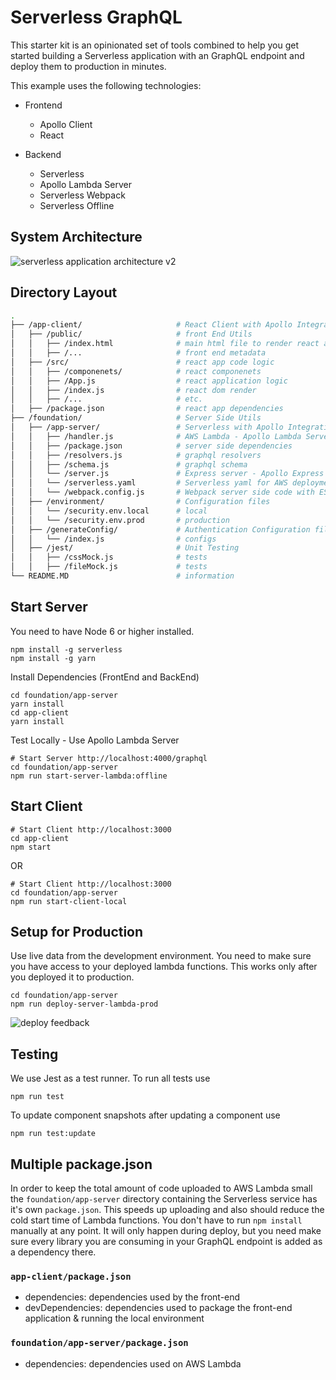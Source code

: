 # Serverless GraphQL

This starter kit is an opinionated set of tools combined to help you get started building a Serverless application with an GraphQL endpoint and deploy them to production in minutes.

This example uses the following technologies:

- Frontend
	- Apollo Client
	- React

- Backend
	- Serverless
	- Apollo Lambda Server
	- Serverless Webpack
	- Serverless Offline

## System Architecture

![serverless application architecture v2](https://user-images.githubusercontent.com/1587005/30748634-c155b978-9f65-11e7-99d1-ebe7dafd0d6b.png)

## Directory Layout

```bash
.
├── /app-client/                     # React Client with Apollo Integration
│   ├── /public/                     # front End Utils
│   │   ├── /index.html              # main html file to render react app
│   │   ├── /...                     # front end metadata
│   ├── /src/                        # react app code logic
│   │   ├── /componenets/            # react componenets
│   │   ├── /App.js                  # react application logic
│   │   ├── /index.js                # react dom render
│   │   ├── /...                     # etc.
│   ├── /package.json                # react app dependencies
├── /foundation/                     # Server Side Utils
│   ├── /app-server/                 # Serverless with Apollo Integration
│   │   ├── /handler.js              # AWS Lambda - Apollo Lambda Server
│   │   ├── /package.json            # server side dependencies
│   │   ├── /resolvers.js            # graphql resolvers
│   │   ├── /schema.js               # graphql schema
│   │   └── /server.js               # Express server - Apollo Express
│   │   └── /serverless.yaml         # Serverless yaml for AWS deployment
│   │   └── /webpack.config.js       # Webpack server side code with ES6
│   ├── /environment/                # Configuration files
│   │   └── /security.env.local      # local
│   │   └── /security.env.prod       # production
│   ├── /generateConfig/             # Authentication Configuration files
│   │   └── /index.js                # configs
│   ├── /jest/                       # Unit Testing
│   │   ├── /cssMock.js              # tests
│   │   ├── /fileMock.js             # tests
└── README.MD                        # information
```



## Start Server

You need to have Node 6 or higher installed.

```
npm install -g serverless
npm install -g yarn
```

Install Dependencies (FrontEnd and BackEnd)
```
cd foundation/app-server
yarn install
cd app-client
yarn install
```

Test Locally - Use Apollo Lambda Server
```
# Start Server http://localhost:4000/graphql
cd foundation/app-server
npm run start-server-lambda:offline
```

## Start Client

```
# Start Client http://localhost:3000
cd app-client
npm start
```

OR

```
# Start Client http://localhost:3000
cd foundation/app-server
npm run start-client-local
```

## Setup for Production

Use live data from the development environment. You need to make sure you have access to your deployed lambda functions. This works only after you deployed it to production.

```
cd foundation/app-server
npm run deploy-server-lambda-prod
```

![deploy feedback](https://cloud.githubusercontent.com/assets/223045/19171420/6e271150-8bd1-11e6-9b49-e9fa88cac379.png)


## Testing

We use Jest as a test runner. To run all tests use

```
npm run test
```

To update component snapshots after updating a component use

```
npm run test:update
```

## Multiple package.json

In order to keep the total amount of code uploaded to AWS Lambda small the `foundation/app-server` directory containing the Serverless service has it's own `package.json`. This speeds up uploading and also should reduce the cold start time of Lambda functions. You don't have to run `npm install` manually at any point. It will only happen during deploy, but you need make sure every library you are consuming in your GraphQL endpoint is added as a dependency there.

### `app-client/package.json`

- dependencies: dependencies used by the front-end
- devDependencies: dependencies used to package the front-end application & running the local environment

### `foundation/app-server/package.json`

- dependencies: dependencies used on AWS Lambda
